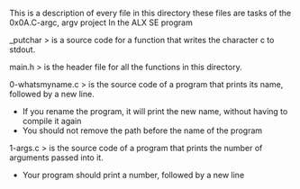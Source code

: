 This is a description of every file in this directory
these files are tasks of the 0x0A.C-argc, argv project
In the ALX SE program

_putchar > is a source code for a function that writes the character c to stdout.

main.h > is the header file for all the functions in this directory.

0-whatsmyname.c > is the source code of a program that prints its name, followed by a new line.
- If you rename the program, it will print the new name, without having to compile it again
- You should not remove the path before the name of the program

1-args.c > is the source code of a program that prints the number of arguments passed into it.
- Your program should print a number, followed by a new line

